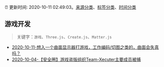 :alarm_clock: 更新时间: 2020-10-11 02:49:03。[来源分类](../README.md)、[标签分类](../TAGS.md)、[时间分类](../TIMELINE.md)

## 游戏开发


> 关键字：`游戏`、`Three.js`、`Create.js`、`Matter.js`



- [2020-10-11-想入一个曲面显示器打游戏，工作编码/切图之类的，曲面会失真吗？](https://www.v2ex.com/t/713845) 
- [2020-10-04-【安全圈】游戏盗版组织Team-Xecuter主要成员被捕](https://sec.thief.one/article_content?a_id=0e51dc47180e868b8798f3e1832aa132) 